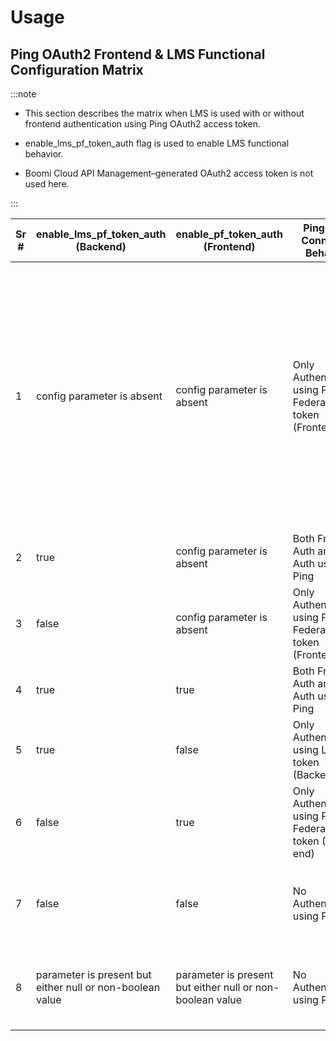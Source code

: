 ﻿---
sidebar_position: 2
---

# Usage

<head>
  <meta name="guidename" content="API Management"/>
  <meta name="context" content="GUID-ee5fe206-fda1-4ecc-8711-c33d9965eae7"/>
</head>

## Ping OAuth2 Frontend & LMS Functional Configuration Matrix

:::note

- This section describes the matrix when LMS is used with or without frontend authentication using Ping OAuth2 access token. 

- enable\_lms\_pf\_token\_auth flag is used to enable LMS functional behavior. 

- Boomi Cloud API Management–generated OAuth2 access token is not used here. 

:::

|**Sr #** |**enable\_lms\_pf\_token\_auth (Backend)** |**enable\_pf\_token\_auth (Frontend)** |**Ping Auth Connector Behavior** |**Notes** |
| --- | --- | --- | --- | --- |
|1 |config parameter is absent |config parameter is absent |Only Authentication using Ping Federate token (Frontend) |<p>Provides flexibility to use Ping Auth for frontend call without a need to configure boolean enable\_pf\_token\_auth .</p><p>Helpful in conditions where you don't care about invocation whether it is from **Connector** or **Authenticator** or configuration from object EAV. </p><p>The same is not necessarily valid for LMS. For LMS feature, we need explicit flag enable\_lms\_pf\_token\_auth that acts as a feature flag. </p>|
|2 |true |config parameter is absent |Both Frontend Auth and LMS Auth using Ping |See notes above. |
|3 |false |config parameter is absent |Only Authentication using Ping Federate token (Frontend) |See notes above. |
|4 |true |true |Both Frontend Auth and LMS Auth using Ping | |
|5 |true |false |Only Authentication using LMS token (Backend) | |
|6 |false |true |Only Authentication using Ping Federate token (Front end) | |
|7 |false |false |No Authentication using Ping |<p>Invalid Configuration </p><p>Throw an exception and block the call with 500 - Internal server error. </p>|
|8 |parameter is present but either null or non-boolean value |parameter is present but either null or non-boolean value |No Authentication using Ping |<p>Invalid Configuration </p><p>Throw an exception and block the call with 500 - Internal server error. </p>|

